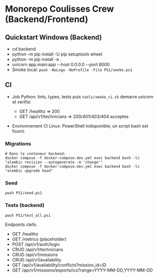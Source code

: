 # Monorepo Coulisses Crew (Backend/Frontend)

## Quickstart Windows (Backend)

* cd backend
* python -m pip install -U pip setuptools wheel
* python -m pip install -e .
* uvicorn app.main:app --host 0.0.0.0 --port 8000
* Smoke local: `pwsh -NoLogo -NoProfile -File PS1/smoke.ps1`

## CI

* Job Python: lints, types, tests puis `tools/smoke_ci.sh` demarre uvicorn et verifie:

  * GET /healthz => 200
  * GET /api/v1/technicians => 200/401/403/404 acceptes
* Environnement CI Linux: PowerShell indisponible; un script bash est fourni.

### Migrations

```
# Dans le conteneur backend:
docker compose -f docker-compose.dev.yml exec backend bash -lc "alembic revision --autogenerate -m 'change'"
docker compose -f docker-compose.dev.yml exec backend bash -lc "alembic upgrade head"
```

### Seed

```
pwsh PS1/seed.ps1
```

### Tests (backend)

```
pwsh PS1/test_all.ps1
```

Endpoints clefs:

* GET /healthz
* GET /metrics (placeholder)
* POST /api/v1/auth/login
* CRUD /api/v1/technicians
* CRUD /api/v1/missions
* CRUD /api/v1/availability
* GET /api/v1/availability/conflicts?mission_id=ID
* GET /api/v1/missions/exports/ics?range=YYYY-MM-DD,YYYY-MM-DD
